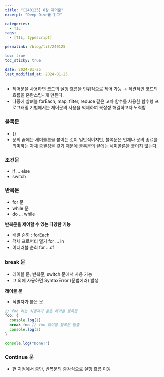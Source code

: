 ```yaml
---
title: "[240125] 8장 제어문"
excerpt: "Deep Dive를 읽고"

categories:
  - TIL
tags:
  - [TIL, typescript]

permalink: /blog/til/240125

toc: true
toc_sticky: true

date: 2024-01-25
last_modified_at: 2024-01-25
---
```


- 제어문을 사용하면 코드의 실행 흐름을 인위적으로 제어 가능 → 직관적인 코드의 흐름을 혼란스럽- 게 만든다.
- 나중에 살펴볼 forEach, map, filter, reduce 같은 고차 함수를 사용한 함수형 프로그래밍 기법에서는 제어문의 사용을 억제하여 복잡성 해결하고자 노력함

### 블록문

- {}
- 문의 끝에는 세미콜론을 붙이는 것이 일반적이지만, 블록문은 언제나 문의 종료를 의미하는 자체 종결성을 갖기 때문에 블록문의 끝에는 세미콜론을 붙이지 않는다.

### 조건문

- if … else
- switch

### 반복문

- for 문
- while 문
- do … while

**반복문을 제어할 수 있는 다양한 기능**

- 배열 순회 : forEach
- 객체 프로퍼티 열거 for … in
- 이터러블 순회 for …of

### break 문

- 레이블 문, 반복문, switch 문에서 사용 가능
- 그 외에 사용하면 SyntaxError (문법에러) 발생

**레이블 문**

- 식별자가 붙은 문

```jsx
// foo 라는 식별자가 붙은 레이블 블록문
foo: {
  console.log(1)
  break foo // foo 레이블 블록문 탈출
  console.log(2)
}

console.log("Done!")
```

### Continue 문

- 현 지점에서 중단, 반복문의 증감식으로 실행 흐름 이동
